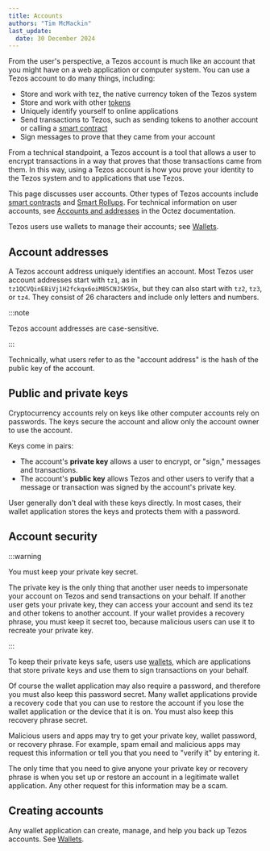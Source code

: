 ```yaml
---
title: Accounts
authors: "Tim McMackin"
last_update:
  date: 30 December 2024
---
```


From the user's perspective, a Tezos account is much like an account that you might have on a web application or computer system.
You can use a Tezos account to do many things, including:

- Store and work with tez, the native currency token of the Tezos system
- Store and work with other [tokens](/architecture/tokens)
- Uniquely identify yourself to online applications
- Send transactions to Tezos, such as sending tokens to another account or calling a [smart contract](/smart-contracts)
- Sign messages to prove that they came from your account

From a technical standpoint, a Tezos account is a tool that allows a user to encrypt transactions in a way that proves that those transactions came from them.
In this way, using a Tezos account is how you prove your identity to the Tezos system and to applications that use Tezos.

This page discusses user accounts.
Other types of Tezos accounts include [smart contracts](/smart-contracts) and [Smart Rollups](/architecture/smart-rollups).
For technical information on user accounts, see [Accounts and addresses](https://tezos.gitlab.io/active/accounts.html) in the Octez documentation.

Tezos users use wallets to manage their accounts; see [Wallets](/using/wallets).

## Account addresses

A Tezos account address uniquely identifies an account.
Most Tezos user account addresses start with `tz1`, as in `tz1QCVQinE8iVj1H2fckqx6oiM85CNJSK9Sx`, but they can also start with `tz2`, `tz3`, or `tz4`.
They consist of 26 characters and include only letters and numbers.

:::note

Tezos account addresses are case-sensitive.

:::

Technically, what users refer to as the "account address" is the hash of the public key of the account.

## Public and private keys

Cryptocurrency accounts rely on keys like other computer accounts rely on passwords.
The keys secure the account and allow only the account owner to use the account.

Keys come in pairs:

- The account's **private key** allows a user to encrypt, or "sign," messages and transactions.
- The account's **public key** allows Tezos and other users to verify that a message or transaction was signed by the account's private key.

User generally don't deal with these keys directly.
In most cases, their wallet application stores the keys and protects them with a password.

## Account security

:::warning

You must keep your private key secret.

The private key is the only thing that another user needs to impersonate your account on Tezos and send transactions on your behalf.
If another user gets your private key, they can access your account and send its tez and other tokens to another account.
If your wallet provides a recovery phrase, you must keep it secret too, because malicious users can use it to recreate your private key.

:::

To keep their private keys safe, users use [wallets](/using/wallets), which are applications that store private keys and use them to sign transactions on your behalf.

Of course the wallet application may also require a password, and therefore you must also keep this password secret.
Many wallet applications provide a recovery code that you can use to restore the account if you lose the wallet application or the device that it is on.
You must also keep this recovery phrase secret.

Malicious users and apps may try to get your private key, wallet password, or recovery phrase.
For example, spam email and malicious apps may request this information or tell you that you need to "verify it" by entering it.

The only time that you need to give anyone your private key or recovery phrase is when you set up or restore an account in a legitimate wallet application.
Any other request for this information may be a scam.

## Creating accounts

Any wallet application can create, manage, and help you back up Tezos accounts.
See [Wallets](/using/wallets).
